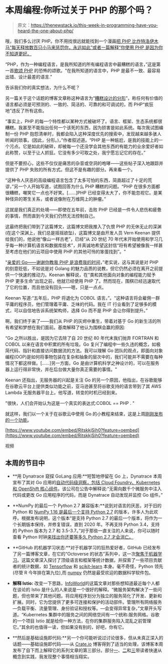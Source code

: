 # 本周编程:你听过关于 PHP 的那个吗？

> 原文：<https://thenewstack.io/this-week-in-programming-have-you-heard-the-one-about-php/>

哦，我们多么讨厌 PHP。你不用找很远就能找到一个漫画[把 PHP 比作特洛伊木马“每天释放数百只小马来惩罚你，永远如此”或者一篇解释“](https://blog.toggl.com/build-horse-programming/)[你使用 PHP 是因为你不知道更好。](https://adambard.com/blog/you-write-php-because-you-dont-know-better/)

“PHP，作为一种编程语言，是我所知道的所有编程语言中最糟糕的语言，”这是第一首[歌颂 PHP](https://adambard.com/blog/you-write-php-because-you-dont-know-better/) 的恐怖的颂歌。"在我所知道的语言中，PHP 是最不一致、最容易出错、设计最差的语言."

告诉我们你的真实想法，为什么不呢？

另一篇关于这个话题的博客文章称这种语言为“[糟糕设计的分形](https://eev.ee/blog/2012/04/09/php-a-fractal-of-bad-design/)”，称任何有价值的语言都必须是可预测的、一致的、简洁的、可靠的和可调试的，而 PHP“疯狂地”违反了所有这些。

“事实上，PHP 的每一个特性都以某种方式被破坏了。语言、框架、生态系统都很糟糕。我甚至不能指出任何一个该死的东西，因为损害是如此系统。每次我试图编制一份 PHP 抱怨清单时，我都会陷入这种深度优先的搜索中，发现越来越多骇人听闻的琐事。(因此，分形。)，”作者叙述道。“PHP 是一种尴尬，是我的技能上的一个污点。它是如此的破碎，却被每一个还没学会其他东西的有能力的业余爱好者如此称赞，以至于让人抓狂。它没有多少可取之处，我宁愿忘记它的存在。”

但是不要担心，这些不仅仅是痛苦的杂音或空洞的咆哮——这些帖子深入地跟踪并提供了 PHP 失败的所有方式。但这不是有趣的部分。再来看一个。

“这种令人厌恶的高级编程语言包含了太多可怕的东西，简直超过了十足的荒谬，”另一个人开始写道，试图回答为什么 PHP 糟糕的问题。“PHP 在很多方面都很糟糕，嘲笑它一点也不好笑。[……]PHP 已经变得太大了，你不能忽视它。是某种怪异的寄生关系，或者说像附在万维网上的肿瘤。”

这就是我们真正的处境——即使在五年前，击败 PHP 已经是一件令人悲伤和疲惫的事情，然而直到今天我们仍然无法控制自己。

这最终把我们带到了这篇博文，这篇博文把我推入了仇恨 PHP 的无休无止的深渊(在这个深渊上，我们总是摇摇欲坠)，这篇博文是由开发人员 Vern Keenan 提供给我们的，他说他“像山一样古老”，已经“从 20 世纪 70 年代末开始使用和学习几乎每一种计算机语言和数据库技术”，并真诚地希望这封信“将有希望被像我一样甚至考虑在他们的云项目中使用 PHP 的其他可怜的笨蛋找到”。"

“[亲爱的 Go——谢谢你教我 PHP 是浪费我的时间](https://vernonkeenan.com/index.php/2019/01/21/dear-go-thank-you-for-teaching-me-php-was-a-waste-of-my-time/)，”老实说，这与其说是对 PHP 的刻意贬低，不如说是对 Golang 的魅力品质的说教，但它仍然必须在离开之前提供一个快速的推动力。Keenan 解释说，在“类和其他面向对象的编程能力赋予 PHP 更多生命”出现之前，他就已经使用 PHP 了。然而现在，围棋已经迅速取代了它的位置，而且他没有回头——嗯，只是一点点。

Keenan 写道:“五年后，PHP 将退化为 COBOL 语言。”。“这种语言将会雇佣一群平庸的程序员，他们管理着平庸、乏味的代码。我在 IT 行业看到了足够多的模式，可以自信地告诉系统架构师，选择 Go 而不是 PHP 会让你得到提升。”

啊，我们终于来了——我们从 PHP 的灰烬中重生，带着对基于 Go 的新生活的所有希望和梦想在我们面前。基南解释了他认为围棋会赢的原因:

“Go 之所以胜出，是因为它去除了自 20 世纪 80 年代末我们抛弃 FORTRAN 和 COBOL 以来在语言中积累的所有垃圾。Go 复兴了编程中一些久违的概念，如极简代码、指针和直接访问数据流的方法。我可以理解 Go 团队的观点，即面向对象编程(OOP)是如何将事物包装在复杂和抽象的层次中的，我们可能并不需要在每种情况下都这样做。[……]另一方面，Go 是由计算机科学之神设计的，可以在服务器上运行得非常快，并在后台做大量你真正需要的事情。"

Keenan 还指出，无服务器的兴起是关注 Go 的另一个原因，他指出，在谷歌能够在谷歌云平台上提供类似功能之前，亚马逊甚至将谷歌支持的语言带到了其 AWS Lambda 无服务器平台上。他写道，转变的时机已经到来。

"很快，人们会开始认为这是一个真实的表达式:COBOL == PHP . "

就这样，我们以一个关于在谷歌云中使用 Go 的小教程来结束，这是上周[刚刚发布的一个功能](https://jaxenter.com/go-google-cloud-functions-154661.html)。

[https://www.youtube.com/embed/RitskkjSih0?feature=oembed](https://www.youtube.com/embed/RitskkjSih0?feature=oembed)

视频

## 本周的节目中

*   **用 Dynatrace 窥探 GoLang 应用:**短暂地停留在 Go 上，Dynatrace 本周宣布了其对 Go 应用的[自动代码级洞察，包括 Cloud Foundry、Kubernetes 和 OpenShift 核心组件](https://www.dynatrace.com/news/press-release/dynatrace-announces-automatic-code-level-insights-into-go-applications-including-cloud-foundry-kubernetes-and-openshift-core-components/)。该公司在公告中解释说:“无需向数千个微服务中注入代码或更改 Go 应用程序的代码，而是 Dynatrace 自动发现并监控 Go 组件。”
*   **NumPy 的最后一个 Python 2.7 兼容版本:**说到对语言的厌恶，对于旧的 Python 和 [NumPy 1.16 是最后一个支持 Python 2.7](https://www.reddit.com/r/programming/comments/ai9c9g/numpy_116_is_the_last_release_to_support_python_27/) 的版本，许多人为此欢呼。根据发布说明，这个版本“是支持 Python 2.7 的最后一个版本，将作为一个长期版本保持，并修复错误，直到 2020 年。不再支持 Python 3.4，支持的 Python 版本为 2.7 和 3.5-3.7。”对于那些一直关注的人来说，你可以随时查看 Python 时钟[来找出你还要等多久 Python 2.7 才会消亡。](https://pythonclock.org/)
*   **GitHub 的机器学习状态:**对于机器学习的狂热爱好者，GitHub 已经发布了另一篇博客文章，在它的“Octoverse 的状态”系列中，这一次[聚焦于机器学习](https://github.blog/2019-01-24-the-state-of-the-octoverse-machine-learning/)。这篇文章深入探讨了顶级语言和框架等统计数据，并探索了一些项目贡献者的统计数据，如 [Tensorflow](https://github.com/tensorflow/tensorflow) 和 [scikit-learn](https://github.com/scikit-learn/scikit-learn) 本身。毫不奇怪，Python 领先(尽管 R 今年排在第九位),而 [numpy](http://www.numpy.org/) 仍然是最受欢迎的数据科学软件包。

*   **解释 Istio:** 改变一下思路，[InfoWorld](https://www.infoworld.com/article/3328817/containers/what-is-istio-the-kubernetes-service-mesh-explained.html)的这篇文章对那些想知道最近每个人都在谈论的 Istio 是什么的人来说是一个很好的解释。“微服务架构解决了一些问题，但也带来了其他问题。将应用程序划分为独立的服务简化了开发、更新和扩展。同时，它为您提供了更多可连接和保护的活动部件。管理所有网络服务—负载平衡、流量管理、身份验证和授权等。—会变得异常复杂，”文章开头写道。“Kubernetes 集群中的服务之间的网络空间有一个统称:服务网格。谷歌的一个项目 Istio 就是给你一种方法，在你的集群服务陷入混乱之前管理它。”其余的也值得一读，但如果没有别的，好吧，你有它。
*   **然后是基础设施即代码:**另一个你可能听说过讨论很多，但从未真正深入的话题——基础设施即代码——从 [Crate.io](https://crate.io/) 博客得到了适当的处理，该博客本周发布了自下而上解释它的系列文章的第三部分。部分[一](https://crate.io/a/infrastructure-as-code-part-one/)、[二](https://crate.io/a/infrastructure-as-code-part-two-a-closer-look-at-terraform/)和[三](https://crate.io/a/infrastructure-as-code-configuration-with-salt/)带读者快速从概念到实践，我发现整个事情相当翔实。

<svg xmlns:xlink="http://www.w3.org/1999/xlink" viewBox="0 0 68 31" version="1.1"><title>Group</title> <desc>Created with Sketch.</desc></svg>